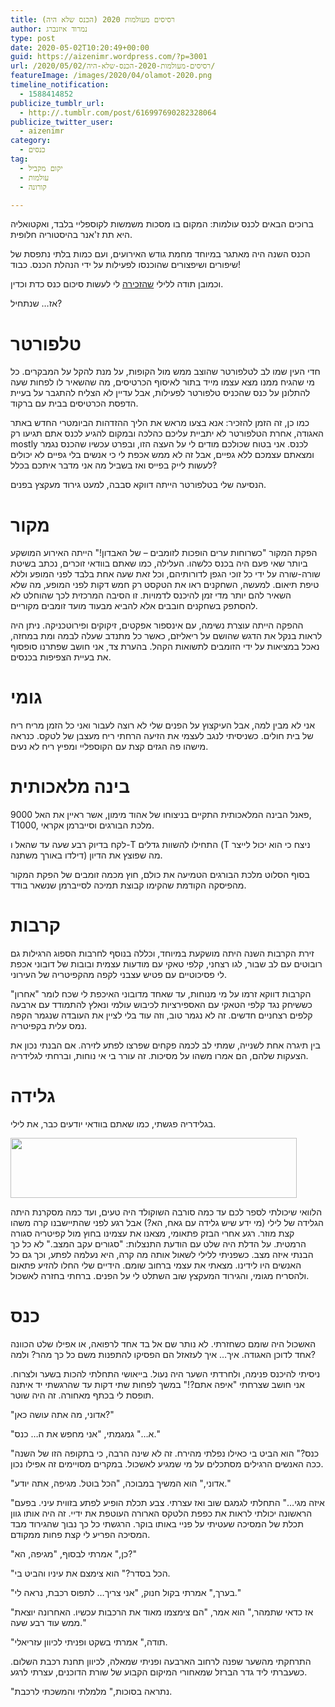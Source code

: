 ```yaml
---
title: רסיסים מעולמות 2020 (הכנס שלא היה)
author: נמרוד איזנברג
type: post
date: 2020-05-02T10:20:49+00:00
guid: https://aizenimr.wordpress.com/?p=3001
url: /2020/05/02/רסיסים-מעולמות-2020-הכנס-שלא-היה/
featureImage: /images/2020/04/olamot-2020.png
timeline_notification:
  - 1588414852
publicize_tumblr_url:
  - http://.tumblr.com/post/616997690282328064
publicize_twitter_user:
  - aizenimr
category:
  - כנסים
tag:
  - יקום מקביל
  - עולמות
  - קורונה

---
```

ברוכים הבאים לכנס עולמות: המקום בו מסכות משמשות לקוספליי בלבד, ואקטואליה היא תת ז'אנר בהיסטוריה חלופית.

הכנס השנה היה מאתגר במיוחד מחמת גודש האירועים, ועם כמות בלתי נתפסת של שיפורים ושיפצורים שהוכנסו לפעילות על ידי הנהלת הכנס. כבוד!

וכמובן תודה ללילי [שהזכירה][1] לי לעשות סיכום כנס כדת וכדין.

אז&#8230; שנתחיל?

# טלפורטר

חדי העין שמו לב לטלפורטר שהוצב ממש מול הקופות, על מנת להקל על המבקרים. כל מי שהגיח ממנו מצא עצמו מייד בתור לאיסוף הכרטיסים, מה שהשאיר לו לפחות שעה להתלונן על כנס שהכניס טלפורטר לפעילות, אבל עדיין לא הצליח להתגבר על בעיית הדפסת הכרטיסים בבית עם ברקוד.

כמו כן, זה הזמן להזכיר: אנא בצעו מראש את הליך ההזדהות הביומטרי החדש באתר האגודה, אחרת הטלפורטר לא יתביית עליכם כהלכה ובמקום להגיע לכנס אתם תגיעו רק mostly לכנס. אני בטוח שכולכם מודים לי על העצה הזו, ובפרט עכשיו שהכנס נגמר ומצאתם עצמכם ללא גפיים, אבל זה לא ממש אכפת לי כי אנשים בלי גפיים לא יכולים לעשות לייק בפייס ואז בשביל מה אני מדבר איתכם בכלל?

הנסיעה שלי בטלפורטר הייתה דווקא סבבה, למעט גירוד מעקצץ בפנים.

# מקור

הפקת המקור "כשרוחות ערים הופכות לזומבים &#8211; של האבדון!" הייתה האירוע המושקע ביותר שאי פעם היה בכנס כלשהו. העלילה, כמו שאתם בוודאי זוכרים, נכתב בשיטת שורה-שורה על ידי כל זוכי הגפן לדורותיהם, וכל זאת שעה אחת בלבד לפני המופע וללא טיפת תיאום. למעשה, השחקנים ראו את הטקסט רק חמש דקות לפני המופע, מה שלא השאיר להם יותר מדי זמן להיכנס לדמויות. זו הסיבה המרכזית לכך שהוחלט לא להסתפק בשחקנים חובבים אלא להביא מבעוד מועד זומבים מקוריים.

ההפקה הייתה עוצרת נשימה, עם אינספור אפקטים, זיקוקים ופירוטכניקה. ניתן היה לראות בנקל את הדגש שהושם על ריאליזם, כאשר כל מתנדב שעלה לבמה ומת במחזה, נאכל במציאות על ידי הזומבים לתשואות הקהל. בהערת צד, אני חושב שפתרנו סופסוף את בעיית הצפיפות בכנסים.

# גומי

אני לא מבין למה, אבל העיקצוץ על הפנים שלי לא רוצה לעבור ואני כל הזמן מריח ריח של בית חולים. כשניסיתי לנגב לעצמי את הזיעה הרחתי ריח מעצבן של לטקס. כנראה מישהו פה הגזים קצת עם הקוספליי ומפיץ ריח לא נעים.

# בינה מלאכותית

פאנל הבינה המלאכותית התקיים בניצוחו של אהוד מימון, אשר ראיין את האל 9000, T1000, מלכת הבורגים וסייברמן אקראי.

לקח בדיוק רבע שעה עד שהאל ו-T התחילו להשוות גדלים (T ניצח כי הוא יכול לייצר דילדו באורך משתנה) מה שפוצץ את הדיון.

בסוף הסלוט מלכת הבורגים הטמיעה את כולם, חוץ מכמה זומבים של הפקת המקור מהפיסקה הקודמת שהקימו קבוצת תמיכה לסייברמן שנשאר בודד.

# קרבות

זירת הקרבות השנה היתה מושקעת במיוחד, וכללה בנוסף לחרבות הספוג הרגילות גם רובוטים עם לב שבור, לגו רצחני, קלפי טאקי עם מודעות עצמית ובובות של דובוני אכפת לי פסיכוטיים עם פטיש עצבני לקפה מהקפיטריה של העירוני.

הקרבות דווקא זרמו על מי מנוחות, עד שאחד מדובוני האיכפת לי שכח לומר "אחרון" כששיחק נגד קלפי הטאקי עם האספירציות לכיבוש עולמי ונאלץ להתמודד עם ארבעה קלפים רצחניים חדשים. זה לא נגמר טוב, וזה עוד בלי לציין את העובדה שנגמר הקפה נמס עלית בקפיטריה.

בין תיגרה אחת לשנייה, שמתי לב לכמה פקחים שפרצו לפתע לזירה. אם הבנתי נכון את הצעקות שלהם, הם אמרו משהו על מסיכות. זה עורר בי אי נוחות, וברחתי לגלידריה.

# גלידה

בגלידריה פגשתי, כמו שאתם בוודאי יודעים כבר, את לילי.

[<img decoding="async" loading="lazy" class="alignnone wp-image-3020 size-full" src="/images/2020/05/lily-ice-cream.png" alt="" width="458" height="96" srcset="/images/2020/05/lily-ice-cream.png 458w, /images/2020/05/lily-ice-cream-200x42.png 200w" sizes="(max-width: 458px) 100vw, 458px" />][2]

הלוואי שיכולתי לספר לכם עד כמה סורבה השוקולד היה טעים, ועד כמה מסקרנת היתה הגלידה של לילי (מי ידע שיש גלידה עם גאח, הא?) אבל רגע לפני שהתיישבנו קרה משהו קצת מוזר. רגע אחרי הבזק פתאומי, מצאנו את עצמינו בחוץ מול קפיטריה סגורה הרמטית. על הדלת היה שלט עם הודעת התנצלות: "סגורים עקב המצב." לא כל כך הבנתי איזה מצב. כשפניתי ללילי לשאול אותה מה קרה, היא נעלמה לפתע, וכך גם כל האנשים היו לידינו. מצאתי את עצמי ברחוב שומם. הידיים שלי החלו להזיע פתאום ולהסריח מגומי, והגירוד המעקצץ שוב השתלט לי על הפנים. ברחתי בחזרה לאשכול.

# כנס

האשכול היה שומם כשחזרתי. לא נותר שם אל בד אחד לרפואה, או אפילו שלט הכוונה אחד לדוכן האגודה. איך&#8230; איך לעזאזל הם הפסיקו להתפנות משם כל כך מהר? ולמה?

ניסיתי להיכנס פנימה, ולחרדתי השער היה נעול. בייאושי התחלתי להכות בשער ולצרוח. אני חושב שצרחתי "איפה אתם?!" במשך לפחות שתי דקות עד שהרגשתי יד איתנה תופסת לי בכתף מאחורה. זה היה שוטר.

"אדוני, מה אתה עושה כאן?"

"א&#8230;" גמגמתי, "אני מחפש את ה&#8230; כנס."

"כנס?" הוא הביט בי כאילו נפלתי מהירח. זה לא שינה הרבה, כי בתקופה הזו של השנה ככה האנשים הרגילים מסתכלים על מי שמגיע לאשכול. במקרים מסויימים זה אפילו נכון.

"אדוני," הוא המשיך במבוכה, "הכל בוטל. מגיפה, אתה יודע."

"איזה מגי&#8230;" התחלתי לגמגם שוב ואז עצרתי. צבע תכלת הופיע לפתע בזווית עיני. בפעם הראשונה יכולתי לראות את כפפת הלטקס הארורה העוטפת את ידיי. זה היה אותו גוון תכלת של המסיכה שעטיתי על פניי באותו בוקר. הרגשתי כל כך נבוך שהגירוד מבד המסיכה הפריע לי קצת פחות ממקודם.

"כן," אמרתי לבסוף, "מגיפה, הא?"

"הכל בסדר?" הוא צימצם את עיניו והביט בי.

"בערך," אמרתי בקול חנוק, "אני צריך&#8230; לתפוס רכבת, נראה לי."

"אז כדאי שתמהר," הוא אמר, "הם צימצמו מאוד את הרכבות עכשיו. האחרונה יוצאת ממש עוד רבע שעה."

"תודה," אמרתי בשקט ופניתי לכיוון עזריאלי.

התרחקתי מהשער שפנה לרחוב הארבעה ופניתי שמאלה, לכיוון תחנת רכבת השלום. כשעברתי ליד גדר הברזל שמאחורי המיקום הקבוע של שורת הדוכנים, עצרתי לרגע.

"נתראה בסוכות," מלמלתי והמשכתי לרכבת.

 [1]: https://www.facebook.com/L.MuchR/posts/2547026792180857
 [2]: /images/2020/05/lily-ice-cream.png
